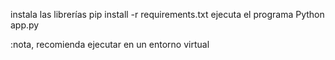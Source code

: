 instala las librerías
pip install -r requirements.txt
ejecuta el programa
Python app.py

:nota, recomienda ejecutar en un entorno virtual
